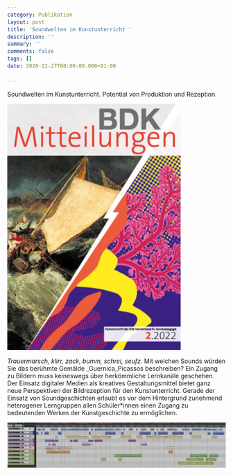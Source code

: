 ```yaml
---
category: Publikation
layout: post
title: 'Soundwelten im Kunstunterricht '
description: ''
summary: ''
comments: false
tags: []
date: 2020-12-27T00:00:00.000+01:00

---
```

Soundwelten im Kunstunterricht. Potential von Produktion und Rezeption.

![](/uploads/screen_bdk_mitteilungen_2-2022-verschoben-e1652455142931.jpg "BDK Mitteilungen")

_Trauermarsch, klirr, zack, bumm, schrei, seufz._ Mit welchen Sounds würden Sie das berühmte Gemälde _Guernica_Picassos beschreiben? Ein Zugang zu Bildern muss keineswegs über herkömmliche Lernkanäle geschehen. Der Einsatz digitaler Medien als kreatives Gestaltungsmittel bietet ganz neue Perspektiven der Bildrezeption für den Kunstunterricht. Gerade der Einsatz von Soundgeschichten erlaubt es vor dem Hintergrund zunehmend heterogener Lerngruppen allen Schüler*innen einen Zugang zu bedeutenden Werken der Kunstgeschichte zu ermöglichen.

![](/uploads/verlauf_spur.jpg)